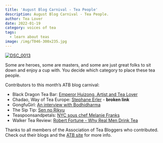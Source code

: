 ```yaml
---
title: 'August Blog Carnival - Tea People'
description: August Blog Carnival - Tea People.
author: Tea Lover
date: 2022-01-19
category: voices of tea
tags:
  - learn about teas
image: /img/T046-300x235.jpg
---
```


[![](https://web.archive.org/web/20210307020224im_/http://walkerteareview.com//wp-content/uploads/2010/08/DSC_0013-300x199.jpg 'DSC_0013')](https://web.archive.org/web/20210307020224/http://walkerteareview.com//wp-content/uploads/2010/08/DSC_0013.jpg)

Some are heroes, some are masters, and some are just great folks to sit down and enjoy a cup with. You decide which category to place these tea people.

Contributors to this month’s ATB blog carnival:

- Black Dragon Tea Bar: [Emperor Huizong, Artist and Tea Lover](http://blackdragonteabar.blogspot.com/)
- Chadao, Way of Tea Europe: [Stephane Erler](http://blog.chadao.eu/stephane-erler/) - **broken link**
- GongfuGirl: [An interview with Bodhidharma](http://www.gongfugirl.com/2010/08/an-interview-with-bodhidharma/)
- The Sip Tip: [Sen no Rikyu](http://www.thesiptip.com)
- Teaspoonsandpetals: [NYC sous chef Melanie Franks](http://teaspoonsandpetals.typepad.com/teaspoons-petals/2010/08/tea-talk-nyc-sous-chef-melanie-franks.html)
- Walker Tea Review: [Robert Fortune - Why Real Men Drink Tea](https://web.archive.org/web/20210307020224/http://walkerteareview.com//http:/walkerteareview.com/robert-fortune-why-real-men-drink-tea)

Thanks to all members of the Association of Tea Bloggers who contributed. Check out their blogs and the [ATB site](http://teabloggers.com/) for more info.

